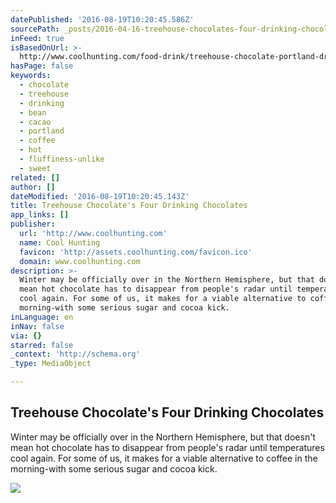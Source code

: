 ```yaml
---
datePublished: '2016-08-19T10:20:45.586Z'
sourcePath: _posts/2016-04-16-treehouse-chocolates-four-drinking-chocolates.md
inFeed: true
isBasedOnUrl: >-
  http://www.coolhunting.com/food-drink/treehouse-chocolate-portland-drinking-chocolate
hasPage: false
keywords:
  - chocolate
  - treehouse
  - drinking
  - bean
  - cacao
  - portland
  - coffee
  - hot
  - fluffiness-unlike
  - sweet
related: []
author: []
dateModified: '2016-08-19T10:20:45.143Z'
title: Treehouse Chocolate's Four Drinking Chocolates
app_links: []
publisher:
  url: 'http://www.coolhunting.com'
  name: Cool Hunting
  favicon: 'http://assets.coolhunting.com/favicon.ico'
  domain: www.coolhunting.com
description: >-
  Winter may be officially over in the Northern Hemisphere, but that doesn't
  mean hot chocolate has to disappear from people's radar until temperatures
  cool again. For some of us, it makes for a viable alternative to coffee in the
  morning-with some serious sugar and cocoa kick.
inLanguage: en
inNav: false
via: {}
starred: false
_context: 'http://schema.org'
_type: MediaObject

---
```

<article style=""><h1>Treehouse Chocolate's Four Drinking Chocolates</h1><p>Winter may be officially over in the Northern Hemisphere, but that doesn't mean hot chocolate has to disappear from people's radar until temperatures cool again. For some of us, it makes for a viable alternative to coffee in the morning-with some serious sugar and cocoa kick.</p><img src="http://assets.coolhunting.com/coolhunting/2016/04/06/large_Treehouse-Drinking-Choco-01.jpg" /></article>